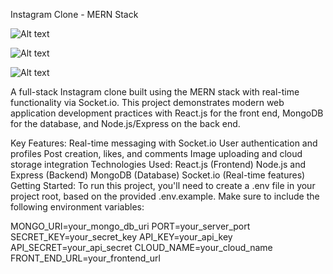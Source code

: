 Instagram Clone - MERN Stack

![Alt text](https://res.cloudinary.com/dklv0c2br/image/upload/v1728044046/instagram-clone/ctne30mzfkmgsj48ipkj.png)



![Alt text](https://res.cloudinary.com/dklv0c2br/image/upload/v1728044015/instagram-clone/ymabsu2cuo5uegwdvlqv.png)



![Alt text](https://res.cloudinary.com/dklv0c2br/image/upload/v1728043989/instagram-clone/ncuttrztnny2lgdya6x7.png)

A full-stack Instagram clone built using the MERN stack with real-time functionality via Socket.io. This project demonstrates modern web application development practices with React.js for the front end, MongoDB for the database, and Node.js/Express on the back end.

Key Features:
Real-time messaging with Socket.io
User authentication and profiles
Post creation, likes, and comments
Image uploading and cloud storage integration
Technologies Used:
React.js (Frontend)
Node.js and Express (Backend)
MongoDB (Database)
Socket.io (Real-time features)
Getting Started:
To run this project, you'll need to create a .env file in your project root, based on the provided .env.example. Make sure to include the following environment variables:

MONGO_URI=your_mongo_db_uri
PORT=your_server_port
SECRET_KEY=your_secret_key
API_KEY=your_api_key
API_SECRET=your_api_secret
CLOUD_NAME=your_cloud_name
FRONT_END_URL=your_frontend_url
